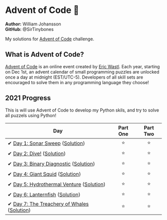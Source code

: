 # Advent of Code 🎄

**Author:** William Johansson  
**GitHub:** @SirTinybones

My solutions for [Advent of Code](https://adventofcode.com/) challenge.

## What is Advent of Code?

[Advent of Code](http://adventofcode.com) is an online event created by [Eric Wastl](https://twitter.com/ericwastl). Each year, starting on Dec 1st, an advent calendar of small programming puzzles are unlocked once a day at midnight (EST/UTC-5). Developers of all skill sets are encouraged to solve them in any programming language they choose!

## 2021 Progress

This is will use Advent of Code to develop my Python skils, and try to solve all puzzels using Python!

| Day  | Part One | Part Two |
|---|:---:|:---:|
| ✔ [Day 1: Sonar Sweep](https://adventofcode.com/2021/day/1) ([Solution](2021/01))|⭐|⭐|
| ✔ [Day 2: Dive!](https://adventofcode.com/2021/day/2) ([Solution](2021/02))|⭐|⭐|
| ✔ [Day 3: Binary Diagnostic](https://adventofcode.com/2021/day/3) ([Solution](2021/03))|⭐|⭐|
| ✔ [Day 4: Giant Squid](https://adventofcode.com/2021/day/4) ([Solution](2021/04))|⭐|⭐|
| ✔ [Day 5: Hydrothermal Venture](https://adventofcode.com/2021/day/5) ([Solution](2021/05))|⭐|⭐|
| ✔ [Day 6: Lanternfish](https://adventofcode.com/2021/day/6) ([Solution](2021/06))|⭐|⭐|
| ✔ [Day 7: The Treachery of Whales](https://adventofcode.com/2021/day/7) ([Solution](2021/07))|⭐|⭐|
